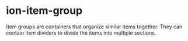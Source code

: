 # ion-item-group

Item groups are containers that organize similar items together. They can contain item dividers to divide the items into multiple sections.



